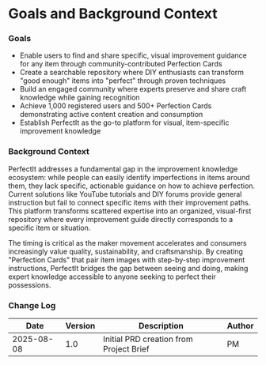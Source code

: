 # Goals and Background Context

### Goals

- Enable users to find and share specific, visual improvement guidance for any item through community-contributed Perfection Cards
- Create a searchable repository where DIY enthusiasts can transform "good enough" items into "perfect" through proven techniques
- Build an engaged community where experts preserve and share craft knowledge while gaining recognition
- Achieve 1,000 registered users and 500+ Perfection Cards demonstrating active content creation and consumption
- Establish PerfectIt as the go-to platform for visual, item-specific improvement knowledge

### Background Context

PerfectIt addresses a fundamental gap in the improvement knowledge ecosystem: while people can easily identify imperfections in items around them, they lack specific, actionable guidance on how to achieve perfection. Current solutions like YouTube tutorials and DIY forums provide general instruction but fail to connect specific items with their improvement paths. This platform transforms scattered expertise into an organized, visual-first repository where every improvement guide directly corresponds to a specific item or situation.

The timing is critical as the maker movement accelerates and consumers increasingly value quality, sustainability, and craftsmanship. By creating "Perfection Cards" that pair item images with step-by-step improvement instructions, PerfectIt bridges the gap between seeing and doing, making expert knowledge accessible to anyone seeking to perfect their possessions.

### Change Log

| Date       | Version | Description                             | Author |
| ---------- | ------- | --------------------------------------- | ------ |
| 2025-08-08 | 1.0     | Initial PRD creation from Project Brief | PM     |
